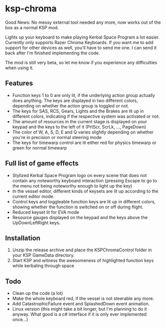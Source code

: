 # ksp-chroma

Good News: No messy external tool needed any more, now works out of the box as a normal KSP mod.

Lights up your keyboard to make playing Kerbal Space Program a lot easier. Currently only supports Razer Chroma Keyboards. If you want me to add support for other devices as well, you'll have to send me one. I can send it back after I'm finished implementing the code.

The mod is still very beta, so let me know if you experience any difficulties when using it.

## Features

- Function keys 1 to 0 are only lit, if the underlying action group actually does anything. The keys are displayed in two different colors, depending on whether the action group is toggled or not.
- The keys for SAS, RCS, Gears, Lights and the Brakes are lit up in different colors, indicating if the respective system was activated or not.
- The amount of resources in the current stage is displayed on your keypad and the keys to the left of it (PrtScr, ScrLk, ..., PageDown)
- The color of W, A, S, D, E and Q varies slightly depending on whether you're in precision or normal steering mode
- The keys for timewarp control are lit either red for physics timewarp or green for normal timewarp

## Full list of game effects

- Stylized Kerbal Space Program logo on every scene that does not contain any noteworthy keyboard interaction (pressing Escape to go to the menu not being noteworthy enough to light up the key)
- In the vessel editor, different kinds of keysets are lit up according to the current editor mode.
- Control keys and toggleable function keys are lit up in different colors, showing whether the function is switched on or off during flight.
- Reduced keyset lit for EVA mode
- Resource gauges displayed on the keypad and the keys above the UpDownLeftRight keys.

## Installation

1. Unzip the release archive and place the KSPChromaControl folder in your KSP GameData directory.
2. Start KSP and witness the awesomeness of highlighted function keys while kerbaling through space
 
## Todo

- Clean up the code (a lot)
- Make the whole keyboard red, if the vessel is not steerable any more.
- Add CatastrophicFailure event and SplashedDown event animation.
- Linux version (this might take a bit longer, but I'm planning to do it anyway. What good is a c# interface if it is only ever implemented once...)
